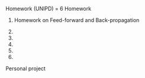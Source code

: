 ﻿Homework (UNIPD) = 6 Homework
 
 1) Homework on Feed-forward and Back-propagation
 
 2)
 
 3)
 
 4)
 
 5)
 
 6)
 
 
 Personal project
 
 
